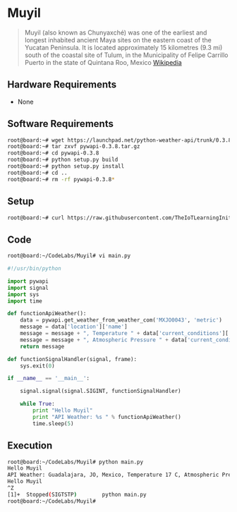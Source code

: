 # Muyil

> Muyil \(also known as Chunyaxché\) was one of the earliest and longest inhabited ancient Maya sites on the eastern coast of the Yucatan Peninsula. It is located approximately 15 kilometres (9.3 mi) south of the coastal site of Tulum, in the Municipality of Felipe Carrillo Puerto in the state of Quintana Roo, Mexico [Wikipedia](https://en.wikipedia.org/wiki/Muyil)

## Hardware Requirements

* None

## Software Requirements

```sh
root@board:~# wget https://launchpad.net/python-weather-api/trunk/0.3.8/+download/pywapi-0.3.8.tar.gz
root@board:~# tar zxvf pywapi-0.3.8.tar.gz
root@board:~# cd pywapi-0.3.8
root@board:~# python setup.py build
root@board:~# python setup.py install
root@board:~# cd ..
root@board:~# rm -rf pywapi-0.3.8*
```

## Setup

```sh
root@board:~# curl https://raw.githubusercontent.com/TheIoTLearningInitiative/CodeLabs/master/Muyil/setup.sh -o - | sh
```

## Code

```sh
root@board:~/CodeLabs/Muyil# vi main.py
```

```python
#!/usr/bin/python

import pywapi
import signal
import sys
import time

def functionApiWeather():
    data = pywapi.get_weather_from_weather_com('MXJO0043', 'metric')
    message = data['location']['name']
    message = message + ", Temperature " + data['current_conditions']['temperature'] + " C"
    message = message + ", Atmospheric Pressure " + data['current_conditions']['barometer']['reading'][:-3] + " mbar"
    return message

def functionSignalHandler(signal, frame):
    sys.exit(0)

if __name__ == '__main__':

    signal.signal(signal.SIGINT, functionSignalHandler)

    while True:
        print "Hello Muyil"
        print "API Weather: %s " % functionApiWeather()
        time.sleep(5)
```

## Execution

```sh
root@board:~/CodeLabs/Muyil# python main.py
Hello Muyil
API Weather: Guadalajara, JO, Mexico, Temperature 17 C, Atmospheric Pressure 842 mbar 
Hello Muyil
^Z
[1]+  Stopped(SIGTSTP)        python main.py
root@board:~/CodeLabs/Muyil# 
```




